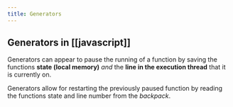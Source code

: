 ```yaml
---
title: Generators
---
```


## Generators in [[javascript]]

Generators can appear to pause the running of a function by saving the functions **state (local memory)** *and* the **line in the execution thread** that it is currently on. 

Generators allow for restarting the previously paused function by reading the functions state and line number from the *backpack*.